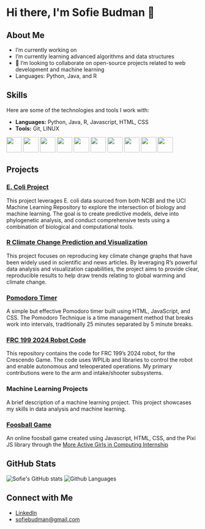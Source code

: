 # Hi there, I'm Sofie Budman 👋


## About Me

- I’m currently working on 
- I’m currently learning advanced algorithms and data structures
- 👯 I’m looking to collaborate on open-source projects related to web development and machine learning
- Languages: Python, Java, and R


## Skills

Here are some of the technologies and tools I work with:

- **Languages:** Python, Java, R, Javascript, HTML, CSS
- **Tools:** Git, LINUX


<img src="https://cdn.jsdelivr.net/gh/devicons/devicon/icons/python/python-original.svg" height="40px" /> <img src="https://cdn.jsdelivr.net/gh/devicons/devicon/icons/java/java-original.svg" height="40px" />
<img src="https://cdn.jsdelivr.net/gh/devicons/devicon/icons/r/r-original.svg" height="40px" />
<img src="https://cdn.jsdelivr.net/gh/devicons/devicon/icons/rstudio/rstudio-original.svg" height="40px" />
<img src="https://cdn.jsdelivr.net/gh/devicons/devicon/icons/github/github-original.svg" height="40px" />
<img src="https://cdn.jsdelivr.net/gh/devicons/devicon/icons/git/git-original.svg" height="40px" />
<img src="https://cdn.jsdelivr.net/gh/devicons/devicon/icons/javascript/javascript-original.svg" height="40px" />
<img src="https://cdn.jsdelivr.net/gh/devicons/devicon/icons/markdown/markdown-original.svg" height="40px" />
<img src="https://cdn.jsdelivr.net/gh/devicons/devicon/icons/html5/html5-original.svg" height="40px" />
<img src="https://cdn.jsdelivr.net/gh/devicons/devicon/icons/css3/css3-original.svg" height="40px" />
## Projects

### [E. Coli Project](https://github.com/sofiebudman/Ecoli-Project)
This project leverages E. coli data sourced from both NCBI and the UCI Machine Learning Repository to explore the intersection of biology and machine learning. The goal is to create predictive models, delve into phylogenetic analysis, and conduct comprehensive tests using a combination of biological and computational tools.

### [R Climate Change Prediction and Visualization](https://github.com/sofiebudman/climateChange)
This project focuses on reproducing key climate change graphs that have been widely used in scientific and news articles. By leveraging R’s powerful data analysis and visualization capabilities, the project aims to provide clear, reproducible results to help draw trends relating to global warming and climate change.

### [Pomodoro Timer](https://github.com/sofiebudman/pomodoro)
A simple but effective Pomodoro timer built using HTML, JavaScript, and CSS. The Pomodoro Technique is a time management method that breaks work into intervals, traditionally 25 minutes separated by 5 minute breaks. 

### [FRC 199 2024 Robot Code](https://github.com/DeepBlueRobotics/RobotCode2024)
This repository contains the code for FRC 199’s 2024 robot, for the Crescendo Game. The code uses WPILib and libraries to control the robot and enable autonomous and teleoperated operations. My primary contributions were to the arm and intake/shooter subsystems.

### Machine Learning Projects
A brief description of a machine learning project. This project showcases my skills in data analysis and machine learning.

### [Foosball Game](https://github.com/sofiebudman/Foosball-game)
An online foosball game created using Javascript, HTML, CSS, and the Pixi JS library through the [More Active Girls in Computing Internship](https://www.getmagic.org/)

## GitHub Stats

![Sofie's GitHub stats](https://github-readme-stats.vercel.app/api?username=sofiebudman&hide_title=false&hide_rank=false&show_icons=true&include_all_commits=true&count_private=true&disable_animations=false&theme=dracula&locale=en&hide_border=false&order=1)
![Github Languages](https://github-readme-stats.vercel.app/api/top-langs?username=sofiebudman&locale=en&hide_title=false&layout=compact&card_width=320&langs_count=5&theme=dracula&hide_border=false&order=2)


## Connect with Me

- [LinkedIn](https://www.linkedin.com/in/sofie-budman-42a768324/)
- [sofiebudman@gmail.com](mailto:sofie@example.com)








